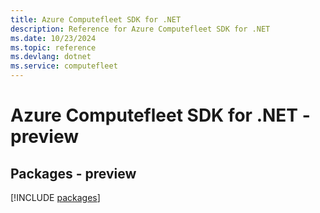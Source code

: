 ```yaml
---
title: Azure Computefleet SDK for .NET
description: Reference for Azure Computefleet SDK for .NET
ms.date: 10/23/2024
ms.topic: reference
ms.devlang: dotnet
ms.service: computefleet
---
```

# Azure Computefleet SDK for .NET - preview
## Packages - preview
[!INCLUDE [packages](computefleet-index.md)]